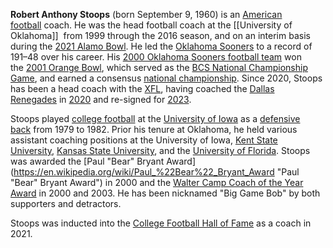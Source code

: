 **Robert Anthony Stoops** (born September 9, 1960) is an [American football](https://en.wikipedia.org/wiki/American_football "American football") coach. He was the head football coach at the [[University of Oklahoma]]  from 1999 through the 2016 season, and on an interim basis during the [2021 Alamo Bowl](https://en.wikipedia.org/wiki/2021_Alamo_Bowl "2021 Alamo Bowl"). He led the [Oklahoma Sooners](https://en.wikipedia.org/wiki/Oklahoma_Sooners_football "Oklahoma Sooners football") to a record of 191–48 over his career. His [2000 Oklahoma Sooners football team](https://en.wikipedia.org/wiki/2000_Oklahoma_Sooners_football_team "2000 Oklahoma Sooners football team") won the [2001 Orange Bowl](https://en.wikipedia.org/wiki/2001_Orange_Bowl "2001 Orange Bowl"), which served as the [BCS National Championship Game](https://en.wikipedia.org/wiki/BCS_National_Championship_Game "BCS National Championship Game"), and earned a consensus [national championship](https://en.wikipedia.org/wiki/College_football_national_championships_in_NCAA_Division_I_FBS "College football national championships in NCAA Division I FBS"). Since 2020, Stoops has been a head coach with the [XFL](https://en.wikipedia.org/wiki/XFL_(2020) "XFL (2020)"), having coached the [Dallas Renegades](https://en.wikipedia.org/wiki/Dallas_Renegades "Dallas Renegades") in [2020](https://en.wikipedia.org/wiki/2020_XFL_season "2020 XFL season") and re-signed for [2023](https://en.wikipedia.org/wiki/2023_XFL_season "2023 XFL season").

Stoops played [college football](https://en.wikipedia.org/wiki/College_football "College football") at the [University of Iowa](https://en.wikipedia.org/wiki/University_of_Iowa "University of Iowa") as a [defensive back](https://en.wikipedia.org/wiki/Defensive_back "Defensive back") from 1979 to 1982. Prior his tenure at Oklahoma, he held various assistant coaching positions at the University of Iowa, [Kent State University](https://en.wikipedia.org/wiki/Kent_State_University "Kent State University"), [Kansas State University](https://en.wikipedia.org/wiki/Kansas_State_University "Kansas State University"), and the [University of Florida](https://en.wikipedia.org/wiki/University_of_Florida "University of Florida"). Stoops was awarded the [Paul "Bear" Bryant Award](https://en.wikipedia.org/wiki/Paul_%22Bear%22_Bryant_Award "Paul "Bear" Bryant Award") in 2000 and the [Walter Camp Coach of the Year Award](https://en.wikipedia.org/wiki/Walter_Camp_Coach_of_the_Year_Award "Walter Camp Coach of the Year Award") in 2000 and 2003. He has been nicknamed "Big Game Bob" by both supporters and detractors.

Stoops was inducted into the [College Football Hall of Fame](https://en.wikipedia.org/wiki/College_Football_Hall_of_Fame "College Football Hall of Fame") as a coach in 2021.